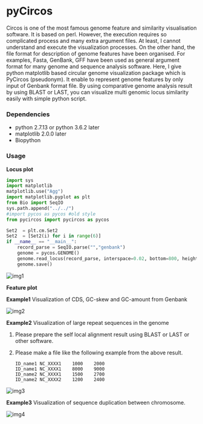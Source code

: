 # pyCircos

Circos is one of the most famous genome feature and similarity visualisation software. It is based on perl.  However, the execution requires so complicated process  and many extra argument files. At least, I cannot understand and execute the visualization processes. On the other hand, the file format for description of genome features have been organised. For examples, Fasta, GenBank, GFF have been used as general argument format for many genome and sequence analysis software. Here, I give python matplotlib based circular genome visualization package which is PyCircos (pseudonym). It enable to represent genome  features by only input of Genbank format file. By using comparative genome analysis result  by using BLAST or LAST, you can visualize multi genomic locus similarity easily with simple python script. 

### Dependencies

- python 2.7.13 or python 3.6.2 later
- matplotlib 2.0.0 later
- Biopython

### Usage

__Locus plot__ 

````python
import sys 
import matplotlib 
matplotlib.use("Agg")
import matplotlib.pyplot as plt 
from Bio import SeqIO
sys.path.append("../../")
#import pycos as pycos #old style 
from pycircos import pycircos as pycos

Set2  = plt.cm.Set2
Set2  = [Set2(i) for i in range(6)]
if __name__ == "__main__":
    record_parse = SeqIO.parse("","genbank")
    genome = pycos.GENOME()
    genome.read_locus(record_parse, interspace=0.02, bottom=800, height=80, requirement=lambda x: "NC_0032" in x, color_list=Set2)    
    genome.save()
````

![img1](img/example1.png)

__Feature plot__ 



__Example1__ Visualization of CDS, GC-skew and GC-amount from Genbank

![img2](img/example2.png)

__Example2__ Visualization of large repeat sequences in the  genome

1. Please prepare the self local alignment result  using BLAST or LAST or other software.

2. Please make a file like the following example from the above result.

   ````
   ID_name1	NC_XXXX1	1000	2000
   ID_name1	NC_XXXX1	8000	9000
   ID_name2	NC_XXXX1	1500	2700
   ID_name2	NC_XXXX2	1200	2400
   ````
![img3](img/example3.png)

__Example3__ Visualization of sequence duplication between chromosome.

![img4](img/example4.png)

